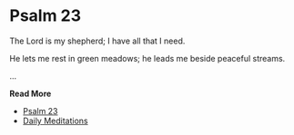 # Psalm 23

The Lord is my shepherd;
I have all that I need.

He lets me rest in green meadows;
he leads me beside peaceful streams.

...

**Read More**

* [Psalm 23](https://spiritual-things.org/blog/daily/04-23.md)
* [Daily Meditations](https://spiritual-things.org)

